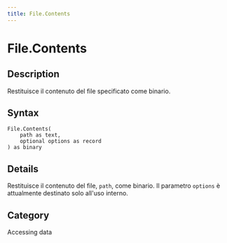 ```yaml
---
title: File.Contents
---
```


# File.Contents


## Description

Restituisce il contenuto del file specificato come binario.


## Syntax

```powerquery
File.Contents(
    path as text,
    optional options as record
) as binary
```


## Details

Restituisce il contenuto del file, <code>path</code>, come binario. Il parametro <code>options</code> è attualmente destinato solo all'uso interno.



## Category
Accessing data
